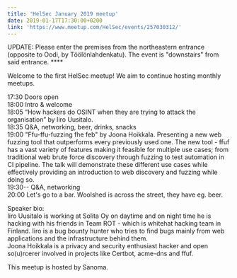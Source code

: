 ```yaml
---
title: 'HelSec January 2019 meetup'
date: 2019-01-17T17:30:00+0200
link: 'https://www.meetup.com/HelSec/events/257030312/'
---
```


UPDATE: Please enter the premises from the northeastern entrance (opposite to Oodi, by Töölönlahdenkatu). The event is "downstairs" from said entrance. ****

 Welcome to the first HelSec meetup! We aim to continue hosting monthly meetups.

 17:30 Doors open  
18:00 Intro & welcome  
18:05 “How hackers do OSINT when they are trying to attack the organisation” by Iiro Uusitalo.  
18:35 Q&A, networking, beer, drinks, snacks  
19:00 "Ffu-ffu-fuzzing fhe feb" by Joona Hoikkala. Presenting a new web fuzzing tool that outperforms every previously used one. The new tool - ffuf has a vast variety of features making it feasible for multiple use cases; from traditional web brute force discovery through fuzzing to test automation in CI pipeline. The talk will demonstrate these different use cases while effectively providing an introduction to web discovery and fuzzing while doing so.  
19:30-- Q&A, networking  
20:00 Let's go to a bar. Woolshed is across the street, they have eg. beer.

 Speaker bio:  
Iiro Uusitalo is working at Solita Oy on daytime and on night time he is hacking with his friends in Team ROT - which is whitehat hacking team in Finland. Iiro is a bug bounty hunter who tries to find bugs mainly from web applications and the infrastructure behind them.  
Joona Hoikkala is a privacy and security enthusiast hacker and open so(u)rcerer involved in projects like Certbot, acme-dns and ffuf.

 This meetup is hosted by Sanoma.

 